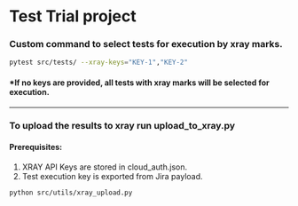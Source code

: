 # Test Trial project

### Custom command to select tests for execution by xray marks. 
```sh
pytest src/tests/ --xray-keys="KEY-1","KEY-2"  
```
#### *If no keys are provided, all tests with xray marks will be selected for execution.


------------------------------------------------------------------------


### To upload the results to xray run upload_to_xray.py

#### Prerequisites:
1. XRAY API Keys are stored in cloud_auth.json.
2. Test execution key is exported from Jira payload.

```sh
python src/utils/xray_upload.py  
```